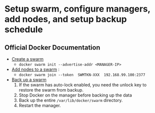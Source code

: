 # Setup swarm, configure managers, add nodes, and setup backup schedule

## Official Docker Documentation

- [Create a swarm](https://docs.docker.com/engine/swarm/swarm-tutorial/create-swarm/)
  - ```docker swarm init --advertise-addr <MANAGER-IP>```
- [Add nodes to a swarm](https://docs.docker.com/engine/swarm/swarm-tutorial/add-nodes/) :
  - ```docker swarm join --token  SWMTKN-XXX  192.168.99.100:2377```
- [Back up a swarm](https://docs.docker.com/engine/swarm/admin_guide/#back-up-the-swarm)  
  1. If the swarm has auto-lock enabled, you need the unlock key to restore the swarm from backup.
  2. Stop Docker on the manager before backing up the data
  3. Back up the entire ```/var/lib/docker/swarm``` directory.
  4. Restart the manager.